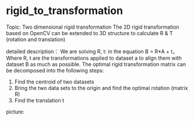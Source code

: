 # rigid_to_transformation
Topic:
Two dimensional rigid transformation
The 2D rigid transformation based on OpenCV can be extended to 3D structure to calculate R &amp; T (rotation and translation)

detailed description：
We are solving R, t: in the equation
B = R*A + t，
Where R, t are the transformations applied to dataset a to align them with dataset B as much as possible. The optimal rigid transformation matrix can be decomposed into the following steps:
1. Find the centroid of two datasets
2. Bring the two data sets to the origin and find the optimal rotation (matrix R)
3. Find the translation t

picture:
